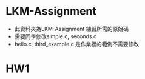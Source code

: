 # LKM-Assignment
* 此資料夾為LKM-Assignment 練習所需的原始碼
* 需要同學修改simple.c, seconds.c 
* hello.c, third_example.c 是作業裡的範例不需要修改
# HW1
